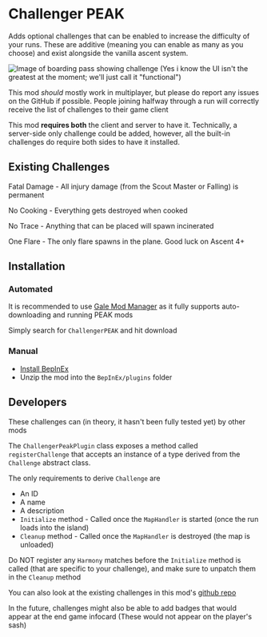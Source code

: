 # Challenger PEAK
Adds optional challenges that can be enabled to increase the difficulty of your runs. These are additive (meaning you can enable as many as you choose) and exist alongside the vanilla ascent system.

![Image of boarding pass showing challenge](https://i.imgur.com/CA9qj8r.png)
(Yes i know the UI isn't the greatest at the moment; we'll just call it "functional")


This mod <i>should</i> mostly work in multiplayer, but please do report any issues on the GitHub if possible. People joining halfway through a run will correctly receive the list of challenges to their game client

This mod <b>requires both</b> the client and server to have it. Technically, a server-side only challenge could be added, however, all the built-in challenges do require both sides to have it installed.

## Existing Challenges
Fatal Damage - All injury damage (from the Scout Master or Falling) is permanent

No Cooking - Everything gets destroyed when cooked

No Trace - Anything that can be placed will spawn incinerated

One Flare - The only flare spawns in the plane. Good luck on Ascent 4+

## Installation
### Automated
It is recommended to use [Gale Mod Manager](https://github.com/Kesomannen/gale) as it fully supports auto-downloading and running PEAK mods

Simply search for `ChallengerPEAK` and hit download
### Manual
- [Install BepInEx](https://thunderstore.io/package/bbepis/BepInExPack/#README:~:text=the%20BepInEx%20framework.-,To%20install%2C,-extract%20contents%20of)
- Unzip the mod into the `BepInEx/plugins` folder

## Developers
These challenges can (in theory, it hasn't been fully tested yet) by other mods

The `ChallengerPeakPlugin` class exposes a method called `registerChallenge` that accepts an instance of a type derived from the `Challenge` abstract class.

The only requirements to derive `Challenge` are
- An ID
- A name
- A description
- `Initialize` method - Called once the `MapHandler` is started (once the run loads into the island)
- `Cleanup` method - Called once the `MapHandler` is destroyed (the map is unloaded)

Do NOT register any `Harmony` matches before the `Initialize` method is called (that are specific to your challenge), and make sure to unpatch them in the `Cleanup` method

You can also look at the existing challenges in this mod's [github repo](https://github.com/Raspberry1111/ChallengerPEAK/tree/main/Challenges)

In the future, challenges might also be able to add badges that would appear at the end game infocard (These would not appear on the player's sash)
